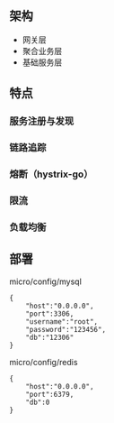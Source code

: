 ## 架构

- 网关层
- 聚合业务层
- 基础服务层

## 特点

### 服务注册与发现

### 链路追踪

### 熔断（hystrix-go）

### 限流

### 负载均衡

## 

## 部署

micro/config/mysql
```
{
    "host":"0.0.0.0",
    "port":3306,
    "username":"root",
    "password":"123456",
    "db":"12306"
}
```
micro/config/redis
```
{
    "host":"0.0.0.0",
    "port":6379,
    "db":0
}
```
